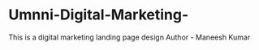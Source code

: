 # Umnni-Digital-Marketing-
This is a digital marketing landing page design 
Author - Maneesh Kumar

